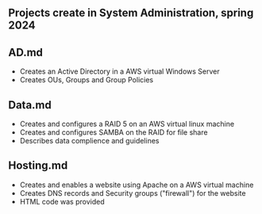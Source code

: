 ## Projects create in System Administration, spring 2024
## AD.md 
  * Creates an Active Directory in a AWS virtual Windows Server
  * Creates OUs, Groups and Group Policies
## Data.md 
  * Creates and configures a RAID 5 on an AWS virtual linux machine
  * Creates and configures SAMBA on the RAID for file share
  * Describes data complience and guidelines
## Hosting.md 
  * Creates and enables a website using Apache on a AWS virtual machine
  * Creates DNS records and Security groups ("firewall") for the website
  * HTML code was provided


